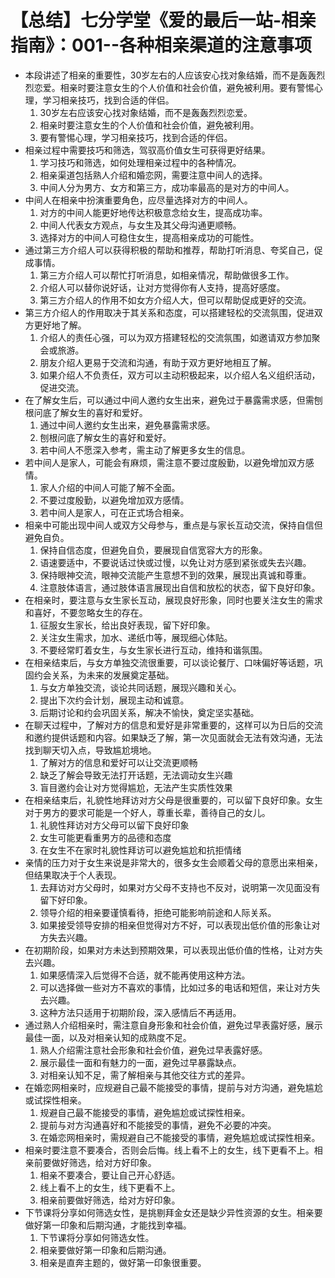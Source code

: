 # 【总结】七分学堂《爱的最后一站-相亲指南》：001--各种相亲渠道的注意事项

-   本段讲述了相亲的重要性，30岁左右的人应该安心找对象结婚，而不是轰轰烈烈恋爱。相亲时要注意女生的个人价值和社会价值，避免被利用。要有警惕心理，学习相亲技巧，找到合适的伴侣。
    1.  30岁左右应该安心找对象结婚，而不是轰轰烈烈恋爱。
    2.  相亲时要注意女生的个人价值和社会价值，避免被利用。
    3.  要有警惕心理，学习相亲技巧，找到合适的伴侣。
-   相亲过程中需要技巧和筛选，驾驭高价值女生可获得更好结果。
    1.  学习技巧和筛选，如何处理相亲过程中的各种情况。
    2.  相亲渠道包括熟人介绍和婚恋网，需要注意中间人的选择。
    3.  中间人分为男方、女方和第三方，成功率最高的是对方的中间人。
-   中间人在相亲中扮演重要角色，应尽量选择对方的中间人。
    1.  对方的中间人能更好地传达积极意念给女生，提高成功率。
    2.  中间人代表女方观点，与女生及其父母沟通更顺畅。
    3.  选择对方的中间人可稳住女生，提高相亲成功的可能性。
-   通过第三方介绍人可以获得积极的帮助和推荐，帮助打听消息、夸奖自己，促成事情。
    1.  第三方介绍人可以帮忙打听消息，如相亲情况，帮助做很多工作。
    2.  介绍人可以替你说好话，让对方觉得你有人支持，提高好感度。
    3.  第三方介绍人的作用不如女方介绍人大，但可以帮助促成更好的交流。
-   第三方介绍人的作用取决于其关系和态度，可以搭建轻松的交流氛围，促进双方更好地了解。
    1.  介绍人的责任心强，可以为双方搭建轻松的交流氛围，如邀请双方参加聚会或旅游。
    2.  朋友介绍人更易于交流和沟通，有助于双方更好地相互了解。
    3.  如果介绍人不负责任，双方可以主动积极起来，以介绍人名义组织活动，促进交流。
-   在了解女生后，可以通过中间人邀约女生出来，避免过于暴露需求感，但需刨根问底了解女生的喜好和爱好。
    1.  通过中间人邀约女生出来，避免暴露需求感。
    2.  刨根问底了解女生的喜好和爱好。
    3.  若中间人不愿深入参考，需主动了解更多女生的信息。
-   若中间人是家人，可能会有麻烦，需注意不要过度殷勤，以避免增加双方感情。
    1.  家人介绍的中间人可能了解不全面。
    2.  不要过度殷勤，以避免增加双方感情。
    3.  若中间人是家人，可在正式场合相亲。
-   相亲中可能出现中间人或双方父母参与，重点是与家长互动交流，保持自信但避免自负。
    1.  保持自信态度，但避免自负，要展现自信宽容大方的形象。
    2.  语速要适中，不要说话过快或过慢，以免让对方感到紧张或失去兴趣。
    3.  保持眼神交流，眼神交流能产生意想不到的效果，展现出真诚和尊重。
    4.  注意肢体语言，通过肢体语言展现出自信和放松的状态，留下良好印象。
-   在相亲时，要注意与女生家长互动，展现良好形象，同时也要关注女生的需求和喜好，不要忽略女生的存在。
    1.  征服女生家长，给出良好表现，留下好印象。
    2.  关注女生需求，加水、递纸巾等，展现细心体贴。
    3.  不要经常盯着女生，与女生家长进行互动，维持和谐氛围。
-   在相亲结束后，与女方单独交流很重要，可以谈论餐厅、口味偏好等话题，巩固约会关系，为未来的发展奠定基础。
    1.  与女方单独交流，谈论共同话题，展现兴趣和关心。
    2.  提出下次约会计划，展现主动和诚意。
    3.  后期讨论和约会巩固关系，解决不愉快，奠定坚实基础。
-   在聊天过程中，了解对方的信息和爱好是非常重要的，这样可以为日后的交流和邀约提供话题和内容。如果缺乏了解，第一次见面就会无法有效沟通，无法找到聊天切入点，导致尴尬境地。
    1.  了解对方的信息和爱好可以让交流更顺畅
    2.  缺乏了解会导致无法打开话题，无法调动女生兴趣
    3.  盲目邀约会让对方觉得尴尬，无法产生实质性效果
-   在相亲结束后，礼貌性地拜访对方父母是很重要的，可以留下良好印象。女生对于男方的要求可能是一个好人，尊重长辈，善待自己的女儿。
    1.  礼貌性拜访对方父母可以留下良好印象
    2.  女生可能更看重男方的品德和态度
    3.  在女生不在家时礼貌性拜访可以避免尴尬和抗拒情绪
-   亲情的压力对于女生来说是非常大的，很多女生会顺着父母的意愿出来相亲，但结果取决于个人表现。
    1.  去拜访对方父母时，如果对方父母不支持也不反对，说明第一次见面没有留下好印象。
    2.  领导介绍的相亲要谨慎看待，拒绝可能影响前途和人际关系。
    3.  如果接受领导安排的相亲但觉得对方不好，可以表现出低价值的形象让对方失去兴趣。
-   在初期阶段，如果对方未达到预期效果，可以表现出低价值的性格，让对方失去兴趣。
    1.  如果感情深入后觉得不合适，就不能再使用这种方法。
    2.  可以选择做一些对方不喜欢的事情，比如过多的电话和短信，来让对方失去兴趣。
    3.  这种方法只适用于初期阶段，深入感情后不再适用。
-   通过熟人介绍相亲时，需注意自身形象和社会价值，避免过早表露好感，展示最佳一面，以及对相亲认知的成熟度不足。
    1.  熟人介绍需注意社会形象和社会价值，避免过早表露好感。
    2.  展示最佳一面和有魅力的一面，避免过早暴露缺点。
    3.  对相亲认知不足，需了解相亲与其他交往方式的差异。
-   在婚恋网相亲时，应规避自己最不能接受的事情，提前与对方沟通，避免尴尬或试探性相亲。
    1.  规避自己最不能接受的事情，避免尴尬或试探性相亲。
    2.  提前与对方沟通喜好和不能接受的事情，避免不必要的冲突。
    3.  在婚恋网相亲时，需规避自己不能接受的事情，避免尴尬或试探性相亲。
-   相亲时要注意不要凑合，否则会后悔。线上看不上的女生，线下更看不上。相亲前要做好筛选，给对方好印象。
    1.  相亲不要凑合，要让自己开心舒适。
    2.  线上看不上的女生，线下更看不上。
    3.  相亲前要做好筛选，给对方好印象。
-   下节课将分享如何筛选女性，是挑剔拜金女还是缺少异性资源的女生。相亲要做好第一印象和后期沟通，才能找到幸福。
    1.  下节课将分享如何筛选女性。
    2.  相亲要做好第一印象和后期沟通。
    3.  相亲是直奔主题的，做好第一印象很重要。